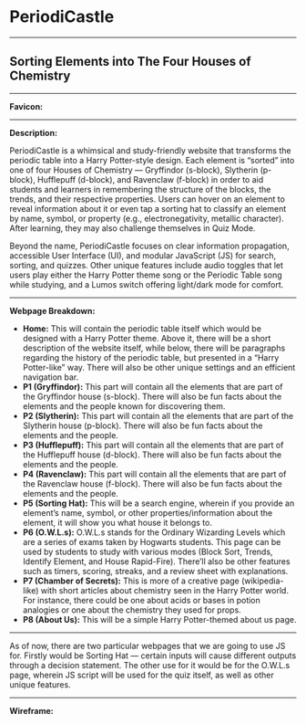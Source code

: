 # PeriodiCastle
---
## Sorting Elements into The Four Houses of Chemistry
---
**Favicon:**

---

**Description:**

PeriodiCastle is a whimsical and study-friendly website that transforms the periodic table into a Harry Potter-style design. Each element is “sorted” into one of four Houses of Chemistry — Gryffindor (s-block), Slytherin (p-block), Hufflepuff (d-block), and Ravenclaw (f-block) in order to aid students and learners in remembering the structure of the blocks, the trends, and their respective properties. Users can hover on an element to reveal information about it or even tap a sorting hat to classify an element by name, symbol, or property (e.g., electronegativity, metallic character). After learning, they may also challenge themselves in Quiz Mode.

Beyond the name, PeriodiCastle focuses on clear information propagation, accessible User Interface (UI), and modular JavaScript (JS) for search, sorting, and quizzes. Other unique features include audio toggles that let users play either the Harry Potter theme song or the Periodic Table song while studying, and a Lumos switch offering light/dark mode for comfort.

---

**Webpage Breakdown:**
* **Home:** This will contain the periodic table itself which would be designed with a Harry Potter theme. Above it, there will be a short description of the website itself, while below, there will be paragraphs regarding the history of the periodic table, but presented in a “Harry Potter-like” way. There will also be other unique settings and an efficient navigation bar.
* **P1 (Gryffindor):** This part will contain all the elements that are part of the Gryffindor house (s-block). There will also be fun facts about the elements and the people known for discovering them.
* **P2 (Slytherin):** This part will contain all the elements that are part of the Slytherin house (p-block). There will also be fun facts about the elements and the people.
* **P3 (Hufflepuff):** This part will contain all the elements that are part of the Hufflepuff house (d-block). There will also be fun facts about the elements and the people.
* **P4 (Ravenclaw):** This part will contain all the elements that are part of the Ravenclaw house (f-block). There will also be fun facts about the elements and the people.
* **P5 (Sorting Hat):** This will be a search engine, wherein if you provide an element’s name, symbol, or other properties/information about the element, it will show you what house it belongs to. 
* **P6 (O.W.L.s):** O.W.L.s stands for the Ordinary Wizarding Levels which are a series of exams taken by Hogwarts students. This page can be used by students to study with various modes (Block Sort, Trends, Identify Element, and House Rapid-Fire). There’ll also be other features such as timers, scoring, streaks, and a review sheet with explanations.
* **P7 (Chamber of Secrets):** This is more of a creative page (wikipedia-like) with short articles about chemistry seen in the Harry Potter world. For instance, there could be one about acids or bases in potion analogies or one about the chemistry they used for props. 
* **P8 (About Us):** This will be a simple Harry Potter-themed about us page.

---

As of now, there are two particular webpages that we are going to use JS for. Firstly would be Sorting Hat — certain inputs will cause different outputs through a decision statement. The other use for it would be for the O.W.L.s page, wherein JS script will be used for the quiz itself, as well as other unique features.

---

**Wireframe:**